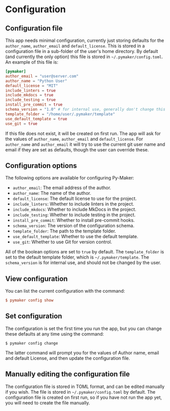 # Configuration

## Configuration file

This app needs minimal configuration, currently just storing defaults for the
`author_name`, `author_email` and `default_license`. This is stored in a
configuration file in a sub-folder of the user's home directory. By default (and
currently the only option) this file is stored in `~/.pymaker/config.toml`. An
example of this file is:

```toml
[pymaker]
author_email = "user@server.com"
author_name = "Python User"
default_license = "MIT"
include_linters = true
include_mkdocs = true
include_testing = true
install_pre_commit = true
schema_version = "1.0" # for internal use, generally don't change this
template_folder = "/home/user/.pymaker/template"
use_default_template = true
use_git = true
```

If this file does not exist, it will be created on first run. The app will ask
for the values of `author_name`, `author_email` and `default_license`. For
`author_name` and `author_email` it will try to use the current git user name
and email if they are set as defaults, though the user can override these.

## Configuration options

The following options are available for configuring Py-Maker:

- `author_email`: The email address of the author.
- `author_name`: The name of the author.
- `default_license`: The default license to use for the project.
- `include_linters`: Whether to include linters in the project.
- `include_mkdocs`: Whether to include MkDocs in the project.
- `include_testing`: Whether to include testing in the project.
- `install_pre_commit`: Whether to install pre-commit hooks.
- `schema_version`: The version of the configuration schema.
- `template_folder`: The path to the template folder.
- `use_default_template`: Whether to use the default template.
- `use_git`: Whether to use Git for version control.

All of the boolean options are set to `true` by default. The `template_folder`
is set to the default template folder, which is `~/.pymaker/template`. The
`schema_version` is for internal use, and should not be changed by the user.

## View configuration

You can list the current configuration with the command:

```ini
$ pymaker config show
```

## Set configuration

The configuration is set the first time you run the app, but you can change
these defaults at any time using the command:

```console
$ pymaker config change
```

The latter command will prompt you for the values of Author name, email and
default License, and then update the configuration file.

## Manually editing the configuration file

The configuration file is stored in TOML format, and can be edited manually if
you wish. The file is stored in `~/.pymaker/config.toml` by default. The
configuration file is created on first run, so if you have not run the app yet,
you will need to create the file manually.
